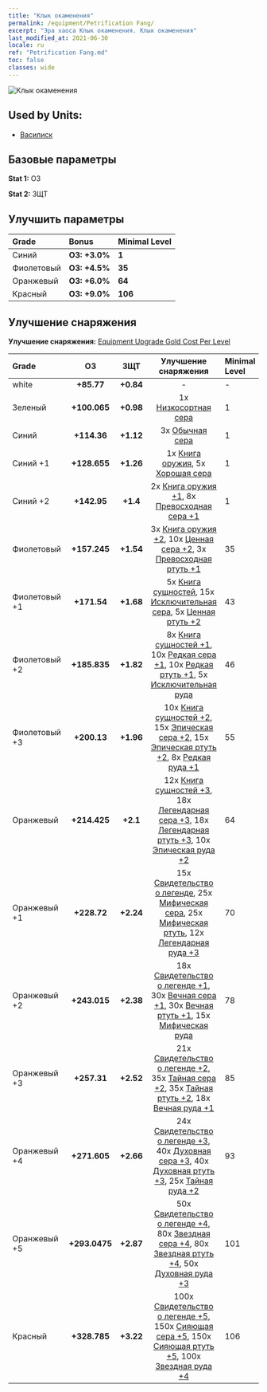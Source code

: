 ```yaml
---
title: "Клык окаменения"
permalink: /equipment/Petrification Fang/
excerpt: "Эра хаоса Клык окаменения. Клык окаменения"
last_modified_at: 2021-06-30
locale: ru
ref: "Petrification Fang.md"
toc: false
classes: wide
---
```


  ![Клык окаменения](/images/e/e_8044.png)

## Used by Units:

* [Василиск](/ru/units/Basilisk/) 


## Базовые параметры
 **Stat 1:** ОЗ

 **Stat 2:** ЗЩТ

## Улучшить параметры

  |     Grade    |   Bonus | Minimal Level | 
  |:-------------|:--------|:--------------| 
  | Синий | **ОЗ: +3.0%** | **1** | 
  | Фиолетовый | **ОЗ: +4.5%** | **35** | 
  | Оранжевый | **ОЗ: +6.0%** | **64** | 
  | Красный | **ОЗ: +9.0%** | **106** | 


## Улучшение снаряжения
 **Улучшение снаряжения:** [Equipment Upgrade Gold Cost Per Level](/equipment/EquipmentUpgradeCostPerLevel/) 

  |          Grade      | ОЗ | ЗЩТ | Улучшение снаряжения | Minimal Level |
  |:--------------------|:---------:|:---------:|:----------------:|:--------------|
  | white | **+85.77** | **+0.84** | - | - |
  | Зеленый | **+100.065** | **+0.98** | 1x [Низкосортная сера](/ItemsRU/mat_3/) | 1 |
  | Синий | **+114.36** | **+1.12** | 3x [Обычная сера](/ItemsRU/mat_9/) | 1 |
  | Синий +1 | **+128.655** | **+1.26** | 1x [Книга оружия](/ItemsRU/mat_18/), 5x [Хорошая сера](/ItemsRU/mat_15/) | 1 |
  | Синий +2 | **+142.95** | **+1.4** | 2x [Книга оружия +1](/ItemsRU/mat_25/), 8x [Превосходная сера +1](/ItemsRU/mat_22/) | 1 |
  | Фиолетовый | **+157.245** | **+1.54** | 3x [Книга оружия +2](/ItemsRU/mat_32/), 10x [Ценная сера +2](/ItemsRU/mat_29/), 3x [Превосходная ртуть +1](/ItemsRU/mat_21/) | 35 |
  | Фиолетовый +1 | **+171.54** | **+1.68** | 5x [Книга сущностей](/ItemsRU/mat_39/), 15x [Исключительная сера](/ItemsRU/mat_36/), 5x [Ценная ртуть +2](/ItemsRU/mat_28/) | 43 |
  | Фиолетовый +2 | **+185.835** | **+1.82** | 8x [Книга сущностей +1](/ItemsRU/mat_46/), 10x [Редкая сера +1](/ItemsRU/mat_43/), 10x [Редкая ртуть +1](/ItemsRU/mat_42/), 5x [Исключительная руда](/ItemsRU/mat_33/) | 46 |
  | Фиолетовый +3 | **+200.13** | **+1.96** | 10x [Книга сущностей +2](/ItemsRU/mat_53/), 15x [Эпическая сера +2](/ItemsRU/mat_50/), 15x [Эпическая ртуть +2](/ItemsRU/mat_49/), 8x [Редкая руда +1](/ItemsRU/mat_40/) | 55 |
  | Оранжевый | **+214.425** | **+2.1** | 12x [Книга сущностей +3](/ItemsRU/mat_60/), 18x [Легендарная сера +3](/ItemsRU/mat_57/), 18x [Легендарная ртуть +3](/ItemsRU/mat_56/), 10x [Эпическая руда +2](/ItemsRU/mat_47/) | 64 |
  | Оранжевый +1 | **+228.72** | **+2.24** | 15x [Свидетельство о легенде](/ItemsRU/mat_67/), 25x [Мифическая сера](/ItemsRU/mat_64/), 25x [Мифическая ртуть](/ItemsRU/mat_63/), 12x [Легендарная руда +3](/ItemsRU/mat_54/) | 70 |
  | Оранжевый +2 | **+243.015** | **+2.38** | 18x [Свидетельство о легенде +1](/ItemsRU/mat_74/), 30x [Вечная сера +1](/ItemsRU/mat_71/), 30x [Вечная ртуть +1](/ItemsRU/mat_70/), 15x [Мифическая руда](/ItemsRU/mat_61/) | 78 |
  | Оранжевый +3 | **+257.31** | **+2.52** | 21x [Свидетельство о легенде +2](/ItemsRU/mat_81/), 35x [Тайная сера +2](/ItemsRU/mat_78/), 35x [Тайная ртуть +2](/ItemsRU/mat_77/), 18x [Вечная руда +1](/ItemsRU/mat_68/) | 85 |
  | Оранжевый +4 | **+271.605** | **+2.66** | 24x [Свидетельство о легенде +3](/ItemsRU/mat_88/), 40x [Духовная сера +3](/ItemsRU/mat_85/), 40x [Духовная ртуть +3](/ItemsRU/mat_84/), 25x [Тайная руда +2](/ItemsRU/mat_75/) | 93 |
  | Оранжевый +5 | **+293.0475** | **+2.87** | 50x [Свидетельство о легенде +4](/ItemsRU/mat_95/), 80x [Звездная сера +4](/ItemsRU/mat_92/), 80x [Звездная ртуть +4](/ItemsRU/mat_91/), 50x [Духовная руда +3](/ItemsRU/mat_82/) | 101 |
  | Красный | **+328.785** | **+3.22** | 100x [Свидетельство о легенде +5](/ItemsRU/mat_102/), 150x [Сияющая сера +5](/ItemsRU/mat_99/), 150x [Сияющая ртуть +5](/ItemsRU/mat_98/), 100x [Звездная руда +4](/ItemsRU/mat_89/) | 106 |

